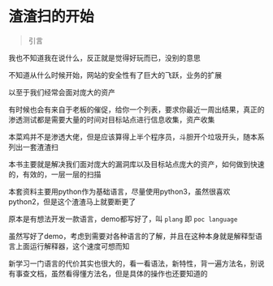 # 渣渣扫的开始
> 引言

我也不知道我在说什么，反正就是觉得好玩而已，没别的意思

不知道从什么时候开始，网站的安全性有了巨大的飞跃，业务的扩展

以至于我们经常会面对庞大的资产

有时候也会有来自于老板的催促，给你一个列表，要求你最近一周出结果，真正的渗透测试都是需要大量的时间对目标站点进行信息收集，资产收集

本菜鸡并不是渗透大佬，但是应该算得上半个程序员，斗胆开个垃圾开头，随本系列出一套渣渣扫

本书主要就是解决我们面对庞大的漏洞库以及目标站点庞大的资产，如何做到快速的，有效的，一层一层的扫描

本套资料主要用python作为基础语言，尽量使用python3，虽然很喜欢python2，但是这个渣渣马上就要断更了

原本是有想法开发一款语言，demo都写好了，叫 `plang` 即 `poc language`

虽然写好了demo，考虑到需要对各种语言的了解，并且在这种本身就是解释型语言上面运行解释器，这个速度可想而知

新学习一门语言的代价其实也很大的，看一看语法，新特性，背一遍方法名，别说有事查文档，虽然看得懂方法名，但是具体的操作也还要知道的
